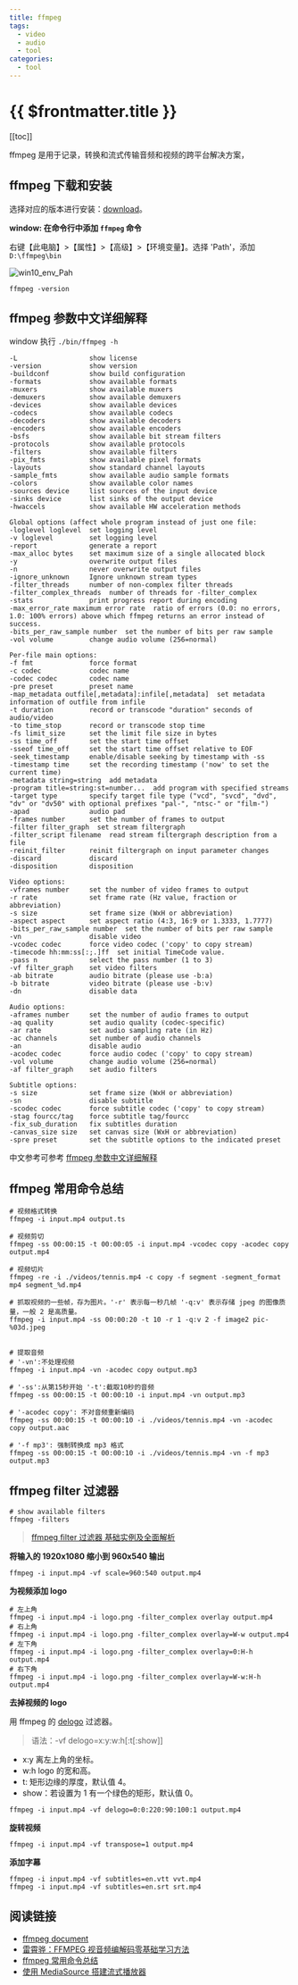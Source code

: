 ```yaml
---
title: ffmpeg
tags:
  - video
  - audio
  - tool
categories:
  - tool
---
```


# {{ $frontmatter.title }}

[[toc]]

ffmpeg 是用于记录，转换和流式传输音频和视频的跨平台解决方案，

## ffmpeg 下载和安装

选择对应的版本进行安装：[download](https://ffmpeg.org/download.html)。

**window: 在命令行中添加 `ffmpeg` 命令**

右键【此电脑】>【属性】>【高级】>【环境变量】。选择 'Path'，添加 `D:\ffmpeg\bin`

![win10_env_Pah](https://img.cdn.jogiter.cn/public/blog/win10_env_Pah.png)

```
ffmpeg -version
```

## ffmpeg 参数中文详细解释

window 执行 `./bin/ffmpeg -h`

```
-L                  show license
-version            show version
-buildconf          show build configuration
-formats            show available formats
-muxers             show available muxers
-demuxers           show available demuxers
-devices            show available devices
-codecs             show available codecs
-decoders           show available decoders
-encoders           show available encoders
-bsfs               show available bit stream filters
-protocols          show available protocols
-filters            show available filters
-pix_fmts           show available pixel formats
-layouts            show standard channel layouts
-sample_fmts        show available audio sample formats
-colors             show available color names
-sources device     list sources of the input device
-sinks device       list sinks of the output device
-hwaccels           show available HW acceleration methods

Global options (affect whole program instead of just one file:
-loglevel loglevel  set logging level
-v loglevel         set logging level
-report             generate a report
-max_alloc bytes    set maximum size of a single allocated block
-y                  overwrite output files
-n                  never overwrite output files
-ignore_unknown     Ignore unknown stream types
-filter_threads     number of non-complex filter threads
-filter_complex_threads  number of threads for -filter_complex
-stats              print progress report during encoding
-max_error_rate maximum error rate  ratio of errors (0.0: no errors, 1.0: 100% errors) above which ffmpeg returns an error instead of success.
-bits_per_raw_sample number  set the number of bits per raw sample
-vol volume         change audio volume (256=normal)

Per-file main options:
-f fmt              force format
-c codec            codec name
-codec codec        codec name
-pre preset         preset name
-map_metadata outfile[,metadata]:infile[,metadata]  set metadata information of outfile from infile
-t duration         record or transcode "duration" seconds of audio/video
-to time_stop       record or transcode stop time
-fs limit_size      set the limit file size in bytes
-ss time_off        set the start time offset
-sseof time_off     set the start time offset relative to EOF
-seek_timestamp     enable/disable seeking by timestamp with -ss
-timestamp time     set the recording timestamp ('now' to set the current time)
-metadata string=string  add metadata
-program title=string:st=number...  add program with specified streams
-target type        specify target file type ("vcd", "svcd", "dvd", "dv" or "dv50" with optional prefixes "pal-", "ntsc-" or "film-")
-apad               audio pad
-frames number      set the number of frames to output
-filter filter_graph  set stream filtergraph
-filter_script filename  read stream filtergraph description from a file
-reinit_filter      reinit filtergraph on input parameter changes
-discard            discard
-disposition        disposition

Video options:
-vframes number     set the number of video frames to output
-r rate             set frame rate (Hz value, fraction or abbreviation)
-s size             set frame size (WxH or abbreviation)
-aspect aspect      set aspect ratio (4:3, 16:9 or 1.3333, 1.7777)
-bits_per_raw_sample number  set the number of bits per raw sample
-vn                 disable video
-vcodec codec       force video codec ('copy' to copy stream)
-timecode hh:mm:ss[:;.]ff  set initial TimeCode value.
-pass n             select the pass number (1 to 3)
-vf filter_graph    set video filters
-ab bitrate         audio bitrate (please use -b:a)
-b bitrate          video bitrate (please use -b:v)
-dn                 disable data

Audio options:
-aframes number     set the number of audio frames to output
-aq quality         set audio quality (codec-specific)
-ar rate            set audio sampling rate (in Hz)
-ac channels        set number of audio channels
-an                 disable audio
-acodec codec       force audio codec ('copy' to copy stream)
-vol volume         change audio volume (256=normal)
-af filter_graph    set audio filters

Subtitle options:
-s size             set frame size (WxH or abbreviation)
-sn                 disable subtitle
-scodec codec       force subtitle codec ('copy' to copy stream)
-stag fourcc/tag    force subtitle tag/fourcc
-fix_sub_duration   fix subtitles duration
-canvas_size size   set canvas size (WxH or abbreviation)
-spre preset        set the subtitle options to the indicated preset
```

中文参考可参考 [ffmpeg 参数中文详细解释](https://blog.csdn.net/leixiaohua1020/article/details/12751349)

## ffmpeg 常用命令总结

```
# 视频格式转换
ffmpeg -i input.mp4 output.ts

# 视频剪切
ffmpeg -ss 00:00:15 -t 00:00:05 -i input.mp4 -vcodec copy -acodec copy output.mp4

# 视频切片
ffmpeg -re -i ./videos/tennis.mp4 -c copy -f segment -segment_format mp4 segment_%d.mp4

# 抓取视频的一些帧，存为图片。'-r' 表示每一秒几帧 '-q:v' 表示存储 jpeg 的图像质量，一般 2 是高质量。
ffmpeg -i input.mp4 -ss 00:00:20 -t 10 -r 1 -q:v 2 -f image2 pic-%03d.jpeg


# 提取音频
# '-vn':不处理视频
ffmpeg -i input.mp4 -vn -acodec copy output.mp3

# '-ss':从第15秒开始 '-t':截取10秒的音频
ffmpeg -ss 00:00:15 -t 00:00:10 -i input.mp4 -vn output.mp3

# '-acodec copy': 不对音频重新编码
ffmpeg -ss 00:00:15 -t 00:00:10 -i ./videos/tennis.mp4 -vn -acodec copy output.aac

# '-f mp3': 强制转换成 mp3 格式
ffmpeg -ss 00:00:15 -t 00:00:10 -i ./videos/tennis.mp4 -vn -f mp3 output.mp3
```

## ffmpeg filter 过滤器

```
# show available filters
ffmpeg -filters
```

> [ffmpeg filter 过滤器 基础实例及全面解析](https://blog.csdn.net/newchenxf/article/details/51364105)

**将输入的 1920x1080 缩小到 960x540 输出**

```
ffmpeg -i input.mp4 -vf scale=960:540 output.mp4
```

**为视频添加 logo**

```
# 左上角
ffmpeg -i input.mp4 -i logo.png -filter_complex overlay output.mp4
# 右上角
ffmpeg -i input.mp4 -i logo.png -filter_complex overlay=W-w output.mp4
# 左下角
ffmpeg -i input.mp4 -i logo.png -filter_complex overlay=0:H-h output.mp4
# 右下角
ffmpeg -i input.mp4 -i logo.png -filter_complex overlay=W-w:H-h output.mp4
```

**去掉视频的 logo**

用 ffmpeg 的 [delogo](https://ffmpeg.org/ffmpeg-filters.html#delogo) 过滤器。

> 语法：-vf delogo=x:y:w:h[:t[:show]]

- x:y 离左上角的坐标。
- w:h logo 的宽和高。
- t: 矩形边缘的厚度，默认值 4。
- show：若设置为 1 有一个绿色的矩形，默认值 0。

```
ffmpeg -i input.mp4 -vf delogo=0:0:220:90:100:1 output.mp4
```

**旋转视频**

```
ffmpeg -i input.mp4 -vf transpose=1 output.mp4
```

**添加字幕**

```
ffmpeg -i input.mp4 -vf subtitles=en.vtt vvt.mp4
ffmpeg -i input.mp4 -vf subtitles=en.srt srt.mp4
```

## 阅读链接

- [ffmpeg document](https://ffmpeg.org/documentation.html)
- [雷霄骅：FFMPEG 视音频编解码零基础学习方法](https://blog.csdn.net/leixiaohua1020/article/details/15811977)
- [ffmpeg 常用命令总结](https://blog.csdn.net/langzijing/article/details/85256846)
- [使用 MediaSource 搭建流式播放器](https://zhuanlan.zhihu.com/p/26374202)
